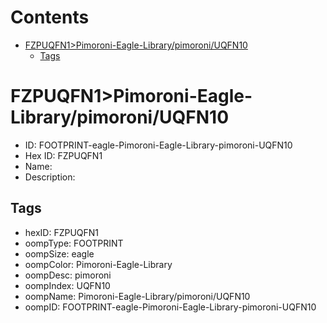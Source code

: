 



Contents
========

* [FZPUQFN1>Pimoroni-Eagle-Library/pimoroni/UQFN10](#fzpuqfn1pimoroni-eagle-librarypimoroniuqfn10)
	* [Tags](#tags)

# FZPUQFN1>Pimoroni-Eagle-Library/pimoroni/UQFN10

- ID: FOOTPRINT-eagle-Pimoroni-Eagle-Library-pimoroni-UQFN10
- Hex ID: FZPUQFN1
- Name: 
- Description: 

## Tags

- hexID: FZPUQFN1
- oompType: FOOTPRINT
- oompSize: eagle
- oompColor: Pimoroni-Eagle-Library
- oompDesc: pimoroni
- oompIndex: UQFN10
- oompName: Pimoroni-Eagle-Library/pimoroni/UQFN10
- oompID: FOOTPRINT-eagle-Pimoroni-Eagle-Library-pimoroni-UQFN10
